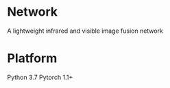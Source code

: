 # Network
A lightweight infrared and visible image fusion network
# Platform
Python 3.7
Pytorch 1.1+
